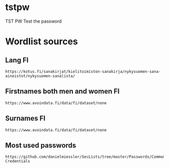 # tstpw
TST PW Test the password

# Wordlist sources
## Lang FI
```
https://kotus.fi/sanakirjat/kielitoimiston-sanakirja/nykysuomen-sana-aineistot/nykysuomen-sanalista/
```

## Firstnames both men and women FI
```
https://www.avoindata.fi/data/fi/dataset/none
```


## Surnames FI
```
https://www.avoindata.fi/data/fi/dataset/none
```

## Most used passwords
```
https://github.com/danielmiessler/SecLists/tree/master/Passwords/Common-Credentials
```